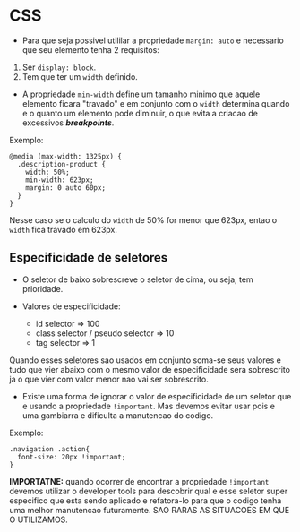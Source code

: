 # CSS

- Para que seja possivel utililar a propriedade `margin: auto` e necessario que seu elemento tenha 2 requisitos:

1. Ser `display: block`.
2. Tem que ter um `width` definido.

- A propriedade `min-width` define um tamanho minimo que aquele elemento ficara "travado" e em conjunto com o `width` determina quando e o quanto um elemento pode diminuir, o que evita a criacao de excessivos **_breakpoints_**.

Exemplo:

```
@media (max-width: 1325px) {
  .description-product {
    width: 50%;
    min-width: 623px;
    margin: 0 auto 60px;
  }
}
```

Nesse caso se o calculo do `width` de 50% for menor que 623px, entao o `width` fica travado em 623px.

## Especificidade de seletores

- O seletor de baixo sobrescreve o seletor de cima, ou seja, tem prioridade.

- Valores de especificidade:

  - id selector => 100
  - class selector / pseudo selector => 10
  - tag selector => 1

Quando esses seletores sao usados em conjunto soma-se seus valores e tudo que vier abaixo com o mesmo valor de especificidade sera sobrescrito ja o que vier com valor menor nao vai ser sobrescrito.

- Existe uma forma de ignorar o valor de especificidade de um seletor que e usando a propriedade `!important`. Mas devemos evitar usar pois e uma gambiarra e dificulta a manutencao do codigo.

Exemplo:

```
.navigation .action{
  font-size: 20px !important;
}
```

**IMPORTATNE:** quando ocorrer de encontrar a propriedade `!important` devemos utilizar o developer tools para descobrir qual e esse seletor super especifico que esta sendo aplicado e refatora-lo para que o codigo tenha uma melhor manutencao futuramente. SAO RARAS AS SITUACOES EM QUE O UTILIZAMOS.
